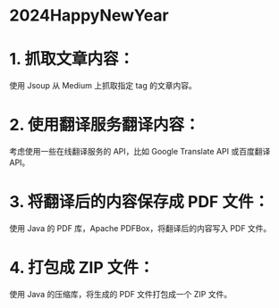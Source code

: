 # 2024HappyNewYear

# 1. 抓取文章内容：
使用 Jsoup  从 Medium 上抓取指定 tag 的文章内容。

# 2. 使用翻译服务翻译内容：
考虑使用一些在线翻译服务的 API，比如 Google Translate API 或百度翻译 API。

# 3. 将翻译后的内容保存成 PDF 文件：
使用 Java 的 PDF 库，Apache PDFBox，将翻译后的内容写入 PDF 文件。

# 4. 打包成 ZIP 文件：
使用 Java 的压缩库，将生成的 PDF 文件打包成一个 ZIP 文件。
